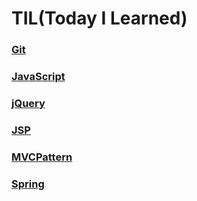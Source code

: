 # TIL(Today I Learned)

### [Git](https://github.com/yuseons/TIL/blob/master/git.md)

### [JavaScript](https://github.com/yuseons/TIL/blob/master/JavaScript.md)

### [jQuery](https://github.com/yuseons/TIL/blob/master/jQuery.md)

### [JSP](https://github.com/yuseons/TIL/blob/master/JSP.md)

### [**MVCPattern**](https://github.com/yuseons/TIL/tree/master/MVCPattern)

### [Spring](https://github.com/yuseons/TIL/blob/master/Spring/Spring.md)
